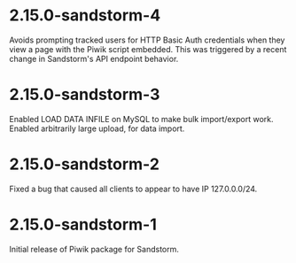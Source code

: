 # 2.15.0-sandstorm-4

Avoids prompting tracked users for HTTP Basic Auth credentials when they view a
page with the Piwik script embedded.  This was triggered by a recent change in
Sandstorm's API endpoint behavior.

# 2.15.0-sandstorm-3

Enabled LOAD DATA INFILE on MySQL to make bulk import/export work.
Enabled arbitrarily large upload, for data import.

# 2.15.0-sandstorm-2

Fixed a bug that caused all clients to appear to have IP 127.0.0.0/24.

# 2.15.0-sandstorm-1

Initial release of Piwik package for Sandstorm.
